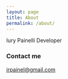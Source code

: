 ```yaml
---
layout: page
title: About
permalink: /about/
---
```


Iury Painelli
Developer


### Contact me

[irpainel@gmail.com](mailto:irpainel@gmail.com)

